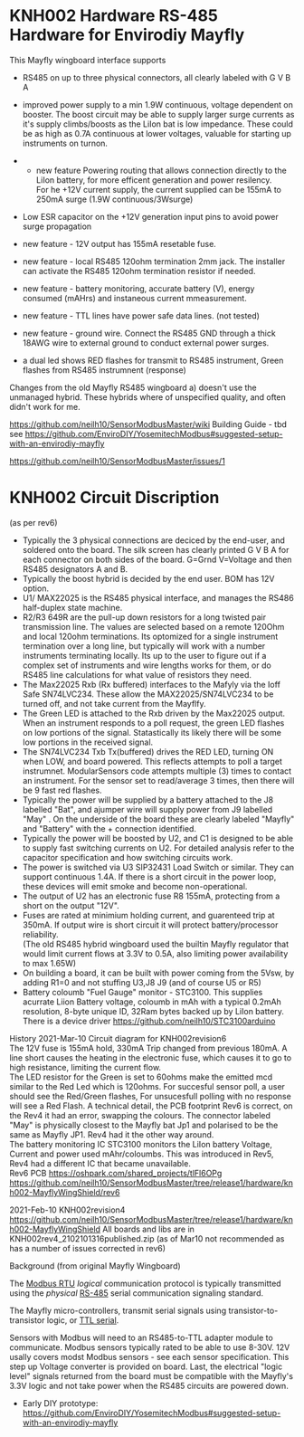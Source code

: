 # KNH002 Hardware RS-485 Hardware for Envirodiy Mayfly

This Mayfly wingboard interface supports   
- RS485 on up to three physical connectors, all clearly labeled with G V B A   
- improved power supply to a min 1.9W continuous, voltage dependent on booster. The boost circuit may be able to supply larger surge currents as it's supply climbs/boosts as the LiIon bat is low impedance. These could be as high as 0.7A continuous at lower voltages, valuable for starting up instruments on turnon.
- - new feature Powering routing that allows connection directly to the LiIon battery, for more efficent generation and power resilency.  
   For he +12V current supply, the current supplied can be 155mA to 250mA surge (1.9W continuous/3Wsurge)   
- Low ESR capacitor on the +12V generation input pins to avoid power surge propagation
- new feature - 12V output has 155mA resetable fuse.
- new feature - local RS485 120ohm termination 2mm jack. The installer can activate the RS485 120ohm termination resistor if needed.   
- new feature - battery monitoring, accurate battery (V), energy consumed (mAHrs) and instaneous current mmeasurement.

- new feature - TTL lines have power safe data lines.  (not tested)
- new feature - ground wire. Connect the RS485 GND through a thick 18AWG wire to external ground to conduct external power surges. 
- a dual led shows RED flashes for transmit to RS485 instrument, Green flashes from RS485 instrumnent (response)   

Changes from the old Mayfly RS485 wingboard
a) doesn't use the unmanaged hybrid.  These hybrids where of unspecified quality, and often didn't work for me. 

https://github.com/neilh10/SensorModbusMaster/wiki  Building Guide - tbd  see https://github.com/EnviroDIY/YosemitechModbus#suggested-setup-with-an-envirodiy-mayfly

https://github.com/neilh10/SensorModbusMaster/issues/1
# KNH002 Circuit Discription
(as per rev6) 
- Typically the 3 physical connections are deciced by the end-user, and soldered onto the board. The silk screen has clearly printed G V B A for each connector on both sides of the board. G=Grnd  V=Voltage and then RS485 designators A and B.     
- Typically the boost hybrid is decided by the end user. BOM has 12V option.   
- U1/ MAX22025 is the RS485 physical interface, and manages the RS486 half-duplex state machine.   
- R2/R3 649R are the pull-up down resistors for a long twisted pair transmission line. The values are selected based on a remote 120Ohm and local 120ohm terminations. Its optomized for a single instrument termination over a long line, but typically will work with a number instruments terminating locally. Its up to the user to figure out if a complex set of instruments and wire lengths works for them, or do RS485 line calculations for what value of resistors they need.     
- The Max22025 Rxb (Rx buffered) interfaces to the Mafyly via the Ioff Safe SN74LVC234. These allow the MAX22025/SN74LVC234 to be turned off, and not take current from the Mayflfy.   
- The Green LED is attached to the Rxb driven by the Max22025 output. When an instrument responds to a poll request, the green LED flashes on low portions of the signal. Statastically its likely there will be some low portions in the received signal.
- The SN74LVC234 Txb Tx(buffered) drives the RED LED, turning ON when LOW, and board powered. This reflects attempts to poll a target instrumnet. ModularSensors code attempts multiple (3) times to contact an instrument. For the sensor set to read/average 3 times, then there will be 9 fast red flashes. 
- Typically the power will be supplied by a battery attached to the J8 labelled "Bat", and ajumper wire will supply power from J9 labelled "May" . On the underside of the board these are clearly labeled "Mayfly" and "Battery" with the + connection identified.   
- Typically the power will be boosted by U2, and C1 is designed to be able to supply fast switching currents on U2. For detailed analysis refer to the capacitor specification and how switching circuits work.    
- The power is switched via U3 SIP32431 Load Switch or similar. They can support continuous 1.4A. If there is a short circuit in the power loop, these devices will emit smoke and become non-operational.
- The output of U2 has an electronic fuse R8 155mA, protecting from a short on the output "12V".
-  Fuses are rated at minimium holding current, and guarenteed trip at 350mA. If output wire is short circuit it will protect battery/processor reliability.  
      (The old RS485 hybrid wingboard used the builtin Mayfly regulator that would limit current flows at 3.3V to 0.5A, also limiting power availability to max 1.65W)   
- On building a board, it can be built with power coming from the 5Vsw, by adding R1=0 and not stuffing U3,J8 J9 (and of course U5 or R5)    
- Battery coloumb "Fuel Gauge" monitor - STC3100. This supplies acurrate Liion Battery voltage, coloumb in mAh with a typical 0.2mAh resolution, 8-byte unique ID, 32Ram bytes backed up by LiIon battery. There is a device driver https://github.com/neilh10/STC3100arduino
 


History
2021-Mar-10 Circuit diagram for KNH002revision6    
   The 12V fuse is 155mA hold, 330mA Trip changed from previous 180mA. A line short causes the heating in the electronic fuse, which causes it to go to high resistance, limiting the current flow.       
   The LED resistor for the Green is set to 60ohms make the emitted mcd similar to the Red Led which is 120ohms. For succesful sensor poll, a user should see the Red/Green flashes, For unsucesfull polling with no response will see a Red Flash.  A technical detail, the PCB footprint Rev6 is correct, on the Rev4 it had an error, swapping the colours.
   The connector labeled "May" is physically closest to the Mayfly bat Jp1 and polarised to be the same as Mayfly JP1. Rev4 had it the other way around.      
   The battery monitoring IC STC3100  monitors the LiIon battery Voltage, Current and power used mAhr/coloumbs. This was introduced in Rev5, Rev4 had a different IC that became unavailable.     
   Rev6 PCB https://oshpark.com/shared_projects/tlFl6OPg    
   https://github.com/neilh10/SensorModbusMaster/tree/release1/hardware/knh002-MayflyWingShield/rev6    
   

2021-Feb-10 KNH002revision4 https://github.com/neilh10/SensorModbusMaster/tree/release1/hardware/knh002-MayflyWingShield 
    All boards and libs are in  KNH002rev4_2102101316published.zip  (as of Mar10 not recommended as has a number of issues corrected in rev6)

Background (from original Mayfly Wingboard)    

The [Modbus RTU](https://en.wikipedia.org/wiki/Modbus) *logical* communication protocol is typically transmitted using the *physical* [RS-485](https://en.wikipedia.org/wiki/RS-485) serial communication signaling standard.

The Mayfly micro-controllers,  transmit serial signals using transistor-to-transistor logic, or [TTL serial](https://learn.sparkfun.com/tutorials/serial-communication/wiring-and-hardware).

Sensors with Modbus will need to an RS485-to-TTL adapter module to communicate. Modbus sensors typically rated to be able to use 8-30V.  12V usally covers modst Modbus sensors - see each sensor specification. This step up Voltage converter is provided on board. 
Last, the electrical "logic level" signals returned from the board must be compatible with the Mayfly's 3.3V logic and not take power when the RS485 circuits are powered down.

- Early DIY prototype:
  https://github.com/EnviroDIY/YosemitechModbus#suggested-setup-with-an-envirodiy-mayfly
